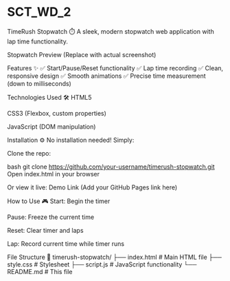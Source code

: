 # SCT_WD_2
TimeRush Stopwatch ⏱️
A sleek, modern stopwatch web application with lap time functionality.

Stopwatch Preview (Replace with actual screenshot)

Features ✨
✅ Start/Pause/Reset functionality
✅ Lap time recording
✅ Clean, responsive design
✅ Smooth animations
✅ Precise time measurement (down to milliseconds)

Technologies Used 🛠️
HTML5

CSS3 (Flexbox, custom properties)

JavaScript (DOM manipulation)

Installation ⚙️
No installation needed! Simply:

Clone the repo:

bash
git clone https://github.com/your-username/timerush-stopwatch.git
Open index.html in your browser

Or view it live: Demo Link (Add your GitHub Pages link here)

How to Use 🎮
Start: Begin the timer

Pause: Freeze the current time

Reset: Clear timer and laps

Lap: Record current time while timer runs

File Structure 📂
timerush-stopwatch/
├── index.html          # Main HTML file
├── style.css           # Stylesheet
├── script.js           # JavaScript functionality
└── README.md           # This file
